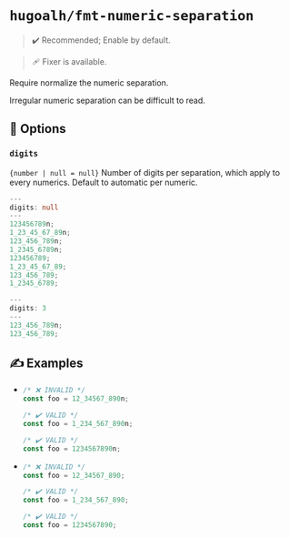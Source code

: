# `hugoalh/fmt-numeric-separation`

> ✔️ Recommended; Enable by default.

> 🩹 Fixer is available.

Require normalize the numeric separation.

Irregular numeric separation can be difficult to read.

## 🔧 Options

### `digits`

`{number | null = null}` Number of digits per separation, which apply to every numerics. Default to automatic per numeric.

```ts
---
digits: null
---
123456789n;
1_23_45_67_89n;
123_456_789n;
1_2345_6789n;
123456789;
1_23_45_67_89;
123_456_789;
1_2345_6789;
```
```ts
---
digits: 3
---
123_456_789n;
123_456_789;
```

## ✍️ Examples

- ```ts
  /* ❌ INVALID */
  const foo = 12_34567_890n;

  /* ✔️ VALID */
  const foo = 1_234_567_890n;

  /* ✔️ VALID */
  const foo = 1234567890n;
  ```
- ```ts
  /* ❌ INVALID */
  const foo = 12_34567_890;

  /* ✔️ VALID */
  const foo = 1_234_567_890;

  /* ✔️ VALID */
  const foo = 1234567890;
  ```

